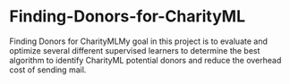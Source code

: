 # Finding-Donors-for-CharityML
Finding Donors for CharityMLMy goal in this project is to evaluate and optimize several different supervised learners to determine the best algorithm to identify CharityML potential donors and reduce the overhead cost of sending mail. 
